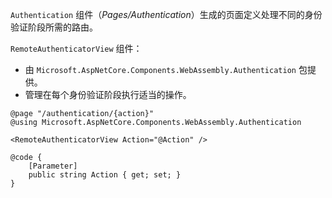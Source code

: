 `Authentication` 组件（*Pages/Authentication*）生成的页面定义处理不同的身份验证阶段所需的路由。

`RemoteAuthenticatorView` 组件：

* 由 `Microsoft.AspNetCore.Components.WebAssembly.Authentication` 包提供。
* 管理在每个身份验证阶段执行适当的操作。

```razor
@page "/authentication/{action}"
@using Microsoft.AspNetCore.Components.WebAssembly.Authentication

<RemoteAuthenticatorView Action="@Action" />

@code {
    [Parameter]
    public string Action { get; set; }
}
```

